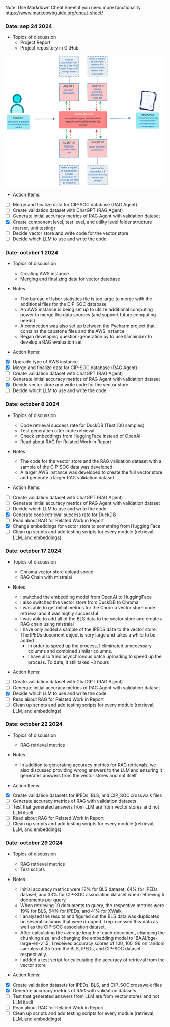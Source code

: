 Note: Use Markdown Cheat Sheet if you need more functionality
https://www.markdownguide.org/cheat-sheet/
### Date: sep 24 2024 
- Topics of discussion
    - Project Report
    - Project repository in GitHub

![CWW_Diagram.png](..%2Fdata%2FCWW_Diagram.png)

- Action Items:

* [ ] Merge and finalize data for CIP-SOC database (RAG Agent)
* [ ] Create validation dataset with ChatGPT (RAG Agent)
* [ ] Generate initial accuracy metrics of RAG Agent with validation dataset
* [x] Create component level, test level, and utility level folder structure (parser, unit testing)
* [ ] Decide vector store and write code for the vector store
* [ ] Decide which LLM to use and write the code 

### Date: october 1 2024 
- Topics of discussion
    - Creating AWS instance
    - Merging and finalizing data for vector database  
  

- Notes
  - The bureau of labor statistics file is too large to merge with the additional files for the CIP-SOC database
  - An AWS instance is being set up to utilize additional computing power to merge the data sources (and support future computing needs)
  - A connection was also set up between the Pycharm project that contains the capstone files and the AWS instance
  - Began developing question-generation.py to use llamaindex to develop a RAG evaluation set


- Action Items:

* [x] Upgrade type of AWS instance 
* [x] Merge and finalize data for CIP-SOC database (RAG Agent)
* [ ] Create validation dataset with ChatGPT (RAG Agent)
* [ ] Generate initial accuracy metrics of RAG Agent with validation dataset
* [x] Decide vector store and write code for the vector store
* [ ] Decide which LLM to use and write the code 

### Date: october 8 2024 
- Topics of discussion
    - Code retrieval success rate for DuckDB (Test 100 samples)
    - Test generation after code retrieval 
    - Check embeddings from HuggingFace instead of OpenAI
    - Read about RAG for Related Work in Report
  

- Notes
  - The code for the vector store and the RAG validation dataset with a sample of the CIP-SOC data was developed
  - A larger AWS instance was developed to create the full vector store and generate a larger RAG validation dataset


- Action Items:

* [ ] Create validation dataset with ChatGPT (RAG Agent)
* [ ] Generate initial accuracy metrics of RAG Agent with validation dataset
* [ ] Decide which LLM to use and write the code 
* [x] Generate code retrieval success rate for DuckDB
* [ ] Read about RAG for Related Work in Report
* [x] Change embeddings for vector store to something from Hugging Face
* [ ] Clean up scripts and add testing scripts for every module (retrieval, LLM, and embeddings)

### Date: october 17 2024 
- Topics of discussion
  - Chroma vector store upload speed
  - RAG Chain with mistralai
  

- Notes
  - I switched the embedding model from OpenAI to HuggingFace
  - I also switched the vector store from DuckDB to Chroma 
  - I was able to get initial metrics for the Chroma vector store code retrieval and it was highly successful
  - I was able to add all of the BLS data to the vector store and create a RAG chain using mistralai
  - I have only added a sample of the IPEDS data to the vector store. The IPEDs document object is very large and takes a while to be added
    - In order to speed up the process, I eliminated unnecessary columns and combined similar columns.
    - I have also tried asynchronous batch uploading to speed up the process. To date, it still takes ~3 hours
 


- Action Items:

* [ ] Create validation dataset with ChatGPT (RAG Agent)
* [ ] Generate initial accuracy metrics of RAG Agent with validation dataset
* [x] Decide which LLM to use and write the code 
* [ ] Read about RAG for Related Work in Report
* [ ] Clean up scripts and add testing scripts for every module (retrieval, LLM, and embeddings)

### Date: october 22 2024 
- Topics of discussion
  - RAG retrieval metrics

- Notes
  - In addition to generating accuracy metrics for RAG retrievals, we also discussed providing wrong answers to the LLM and ensuring it generates answers from the vector stores and not itself

- Action Items:

* [x] Create validation datasets for IPEDs, BLS, and CIP_SOC crosswalk files
* [ ] Generate accuracy metrics of RAG with validation datasets
* [ ] Test that generated answers from LLM are from vector stores and not LLM itself
* [ ] Read about RAG for Related Work in Report
* [ ] Clean up scripts and add testing scripts for every module (retrieval, LLM, and embeddings)

### Date: october 29 2024 
- Topics of discussion
  - RAG retrieval metrics
  - Test scripts

- Notes
  - Initial accuracy metrics were 18% for BLS dataset, 64% for IPEDs dataset, and 33% for CIP-SOC association dataset when retrieving 5 documents per query
  - When retrieving 10 documents to query, the respective metrics were 19% for BLS, 64% for IPEDs, and 41%  for XWalk
  - I analyzed the results and figured out the BLS data was duplicated on several columns that were dropped. I reprocessed this data as well as the CIP-SOC association dataset. 
  - After calculating the average length of each document, changing the chunking size, and changing the embedding model to 'BAAI/bge-large-en-v1.5', I received accuracy scores of 100, 100, 96 on random samples of 25 from the BLS, IPEDs, and CIP-SOC dataset respectively. 
  - I added a test script for calculating the accuracy of retrieval from the vector store 

- Action Items:

* [x] Create validation datasets for IPEDs, BLS, and CIP_SOC crosswalk files
* [x] Generate accuracy metrics of RAG with validation datasets
* [ ] Test that generated answers from LLM are from vector stores and not LLM itself
* [ ] Read about RAG for Related Work in Report
* [ ] Clean up scripts and add testing scripts for every module (retrieval, LLM, and embeddings)